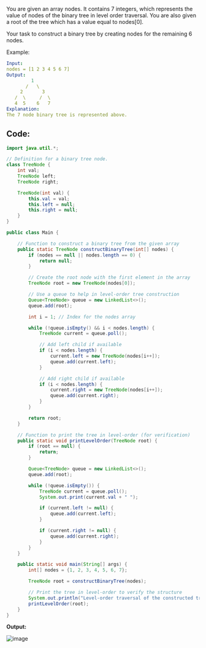 You are given an array nodes. It contains 7 integers, which represents the value of nodes of the binary tree in level order traversal. You are also given a root of the tree which has a value equal to nodes[0].

Your task to construct a binary tree by creating nodes for the remaining 6 nodes.

Example:

```yaml
Input: 
nodes = [1 2 3 4 5 6 7]
Output: 
         1
       /   \
     2       3
   /  \     /  \
   4  5    6   7
Explanation: 
The 7 node binary tree is represented above.
```

## Code:
```java
import java.util.*;

// Definition for a binary tree node.
class TreeNode {
    int val;
    TreeNode left;
    TreeNode right;

    TreeNode(int val) {
        this.val = val;
        this.left = null;
        this.right = null;
    }
}

public class Main {

    // Function to construct a binary tree from the given array
    public static TreeNode constructBinaryTree(int[] nodes) {
        if (nodes == null || nodes.length == 0) {
            return null;
        }

        // Create the root node with the first element in the array
        TreeNode root = new TreeNode(nodes[0]);

        // Use a queue to help in level-order tree construction
        Queue<TreeNode> queue = new LinkedList<>();
        queue.add(root);

        int i = 1; // Index for the nodes array

        while (!queue.isEmpty() && i < nodes.length) {
            TreeNode current = queue.poll();

            // Add left child if available
            if (i < nodes.length) {
                current.left = new TreeNode(nodes[i++]);
                queue.add(current.left);
            }

            // Add right child if available
            if (i < nodes.length) {
                current.right = new TreeNode(nodes[i++]);
                queue.add(current.right);
            }
        }

        return root;
    }

    // Function to print the tree in level-order (for verification)
    public static void printLevelOrder(TreeNode root) {
        if (root == null) {
            return;
        }

        Queue<TreeNode> queue = new LinkedList<>();
        queue.add(root);

        while (!queue.isEmpty()) {
            TreeNode current = queue.poll();
            System.out.print(current.val + " ");

            if (current.left != null) {
                queue.add(current.left);
            }

            if (current.right != null) {
                queue.add(current.right);
            }
        }
    }

    public static void main(String[] args) {
        int[] nodes = {1, 2, 3, 4, 5, 6, 7};

        TreeNode root = constructBinaryTree(nodes);

        // Print the tree in level-order to verify the structure
        System.out.println("Level-order traversal of the constructed tree:");
        printLevelOrder(root);
    }
}
```

**Output:**

![image](https://github.com/user-attachments/assets/080495ec-22ea-4fcf-a5ba-c43f90cecdaa)
